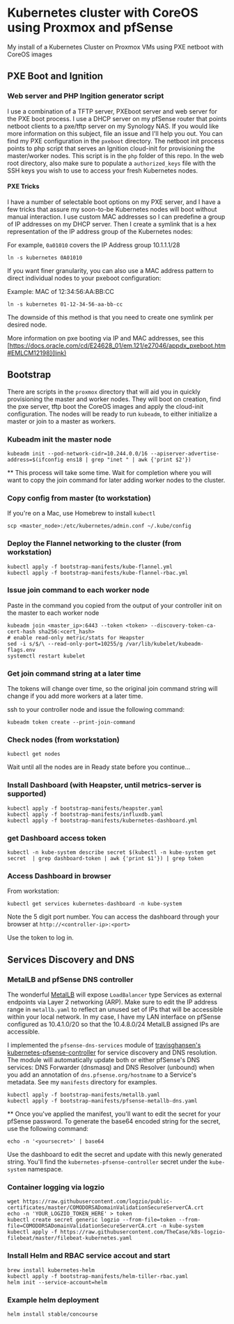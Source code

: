 # Kubernetes cluster with CoreOS using Proxmox and pfSense

My install of a Kubernetes Cluster on Proxmox VMs using PXE netboot with CoreOS images

## PXE Boot and Ignition
### Web server and PHP Ingition generator script
I use a combination of a TFTP server, PXEboot server and web server for the PXE boot process.  I use a DHCP server on my pfSense router that points netboot clients to a pxe/tftp server on my Synology NAS.  If you would like more information on this subject, file an issue and I'll help you out.  You can find my PXE configuration in the `pxeboot` directory.  The netboot init process points to php script that serves an Ignition cloud-init for provisioning the master/worker nodes.  This script is in the `php` folder of this repo.  In the web root directory, also make sure to populate a `authorized_keys` file with the SSH keys you wish to use to access your fresh Kubernetes nodes.

#### PXE Tricks
I have a number of selectable boot options on my PXE server, and I have a few tricks that assure my soon-to-be Kubernetes nodes will boot without manual interaction.  I use custom MAC addresses so I can predefine a group of IP addresses on my DHCP server.  Then I create a symlink that is a hex representation of the IP address group of the Kubernetes nodes:

For example, `0a01010` covers the IP Address group 10.1.1.1/28
```
ln -s kubernetes 0A01010
```

If you want finer granularity, you can also use a MAC address pattern to direct individual nodes to your pxeboot configuration:

Example: MAC of 12:34:56:AA:BB:CC
```
ln -s kubernetes 01-12-34-56-aa-bb-cc
```
The downside of this method is that you need to create one symlink per desired node.

More information on pxe booting via IP and MAC addresses, see this [https://docs.oracle.com/cd/E24628_01/em.121/e27046/appdx_pxeboot.htm#EMLCM12198](link)

## Bootstrap
There are scripts in the `proxmox` directory that will aid you in quickly provisioning the master and worker nodes.  They will boot on creation, find the pxe server, tftp boot the CoreOS images and apply the cloud-init configuration.  The nodes will be ready to run `kubeadm`, to either initialize a master or join to a master as workers.  

### Kubeadm init the master node
```
kubeadm init --pod-network-cidr=10.244.0.0/16 --apiserver-advertise-address=$(ifconfig ens18 | grep "inet " | awk {'print $2'})
```
\*\* This process will take some time.  Wait for completion where you will want to copy the join command for later adding worker nodes to the cluster.

### Copy config from master (to workstation)
If you're on a Mac, use Homebrew to install `kubectl`
```
scp <master_node>:/etc/kubernetes/admin.conf ~/.kube/config
```

### Deploy the Flannel networking to the cluster (from workstation)
```
kubectl apply -f bootstrap-manifests/kube-flannel.yml
kubectl apply -f bootstrap-manifests/kube-flannel-rbac.yml
```

### Issue join command to each worker node
Paste in the command you copied from the output of your controller init on the master to each worker node
```
kubeadm join <master_ip>:6443 --token <token> --discovery-token-ca-cert-hash sha256:<cert_hash>
# enable read-only metric/stats for Heapster
sed -i s/$/\ --read-only-port=10255/g /var/lib/kubelet/kubeadm-flags.env
systemctl restart kubelet
```

### Get join command string at a later time
The tokens will change over time, so the original join command string will change if you add more workers
at a later time.

ssh to your controller node and issue the following command:
```
kubeadm token create --print-join-command
```

### Check nodes (from workstation)
```
kubectl get nodes
```
Wait until all the nodes are in Ready state before you continue...

### Install Dashboard (with Heapster, until metrics-server is supported)
```
kubectl apply -f bootstrap-manifests/heapster.yaml
kubectl apply -f bootstrap-manifests/influxdb.yaml
kubectl apply -f bootstrap-manifests/kubernetes-dashboard.yml
```
### get Dashboard access token
```
kubectl -n kube-system describe secret $(kubectl -n kube-system get secret  | grep dashboard-token | awk {'print $1'}) | grep token
```

### Access Dashboard in browser
From workstation:
```
kubectl get services kubernetes-dashboard -n kube-system
```
Note the 5 digit port number.  You can access the dashboard through your browser at `http://<controller-ip>:<port>`

Use the token to log in.

## Services Discovery and DNS

### MetalLB and pfSense DNS controller

The wonderful [MetalLB](https://metallb.universe.tf) will expose `LoadBalancer` type Services as external endpoints via Layer 2 networking (ARP).  Make sure to edit the IP address range in `metallb.yaml` to reflect an unused set of IPs that will be accessible within your local network.  In my case, I have my LAN interface on pfSense configured as 10.4.1.0/20 so that the 10.4.8.0/24 MetalLB assigned IPs are accessible.  

I implemented the `pfsense-dns-services` module of [travisghansen's](https://github.com/travisghansen) [kubernetes-pfsense-controller](https://github.com/travisghansen/kubernetes-pfsense-controller) for service discovery and DNS resolution.  The module will automatically update both or either pfSense's DNS services: DNS Forwarder (dnsmasq) and DNS Resolver (unbound) when you add an annotation of `dns.pfsense.org/hostname` to a Service's metadata.  See my `manifests` directory for examples.
```
kubectl apply -f bootstrap-manifests/metallb.yaml
kubectl apply -f bootstrap-manifests/pfsense-metallb-dns.yaml
```

** Once you've applied the manifest, you'll want to edit the secret for your pfSense password.  To generate the base64 encoded string for the secret, use the following command:

`echo -n '<yoursecret>' | base64`

Use the dashboard to edit the secret and update with this newly generated string.  You'll find the `kubernetes-pfsense-controller` secret under the `kube-system` namespace.


### Container logging via logzio
```
wget https://raw.githubusercontent.com/logzio/public-certificates/master/COMODORSADomainValidationSecureServerCA.crt
echo -n 'YOUR_LOGZIO_TOKEN_HERE' > token
kubectl create secret generic logzio --from-file=token --from-file=COMODORSADomainValidationSecureServerCA.crt -n kube-system
kubectl apply -f https://raw.githubusercontent.com/TheCase/k8s-logzio-filebeat/master/filebeat-kubernetes.yaml
```

### Install Helm and RBAC service accout and start
```
brew install kubernetes-helm
kubectl apply -f bootstrap-manifests/helm-tiller-rbac.yaml
helm init --service-account=helm
```

### Example helm deployment
```
helm install stable/concourse
```
